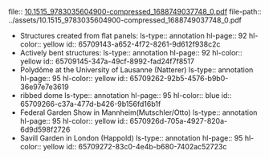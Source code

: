 file:: [10.1515_9783035604900-compressed_1688749037748_0.pdf](../assets/10.1515_9783035604900-compressed_1688749037748_0.pdf)
file-path:: ../assets/10.1515_9783035604900-compressed_1688749037748_0.pdf

- Structures created from flat panels:
  ls-type:: annotation
  hl-page:: 92
  hl-color:: yellow
  id:: 65709143-a652-4f72-8261-9d612f938c2c
- Actively bent structures:
  ls-type:: annotation
  hl-page:: 92
  hl-color:: yellow
  id:: 65709145-347a-49cf-8992-fad24f7f8517
- Polydôme at the University of Lausanne (Natterer)
  ls-type:: annotation
  hl-page:: 95
  hl-color:: yellow
  id:: 65709262-92b5-4576-b9b0-36e97e7e3619
- ribbed dome
  ls-type:: annotation
  hl-page:: 95
  hl-color:: blue
  id:: 65709266-c37a-477d-b426-9b156fd16b1f
- Federal Garden Show in Mannheim(Mutschler/Otto)
  ls-type:: annotation
  hl-page:: 95
  hl-color:: yellow
  id:: 6570926d-705a-4927-820a-6d9d598f2726
- Savill Garden in London (Happold)
  ls-type:: annotation
  hl-page:: 95
  hl-color:: yellow
  id:: 65709272-83c0-4e4b-b680-7402ac52723c